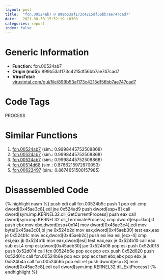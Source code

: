 ```yaml
---
layout: post
title:  "fcn.00524ab7 @ 899b53af173c4215df56bb7ae747cad7"
date:   2021-08-30 15:52:19 +0300
categories: report
index: false
---
```


# Generic Information
- **Function:** fcn.00524ab7
- **Origin (md5):** 899b53af173c4215df56bb7ae747cad7
- **VirusTotal:** [virustotal.com/gui/file/899b53af173c4215df56bb7ae747cad7][virustotal_ref]

# Code Tags
<span class="tag" id="PROCESS">PROCESS</span>


# Similar Functions

1. [fcn.00524ab7][similar_1_ref] (sim.: 0.9998445752508868)
2. [fcn.00524ab7][similar_2_ref] (sim.: 0.9998445752508868)
3. [fcn.00524ab7][similar_3_ref] (sim.: 0.9998445752508868)
4. [fcn.00514d68][similar_4_ref] (sim.: 0.8766215972670053)
5. [fcn.00622497][similar_5_ref] (sim.: 0.8674651500157985)


# Disassembled Code

{% highlight nasm %}
push edi
call fcn.00524b5c
push 1
pop edi
cmp dword[0x45ae3c8],edi
jne 0x524ad9
push dword[esp+8]
call dword[sym.imp.KERNEL32.dll_GetCurrentProcess]
push eax
call dword[sym.imp.KERNEL32.dll_TerminateProcess]
cmp dword[esp+0xc],0
push ebx
mov ebx,dword[esp+0x14]
mov dword[0x45ae3c4],edi
mov byte[0x45ae3c0],bl
jne 0x524b2d
mov eax,dword[0x45aeb30]
test eax,eax
je 0x524b1c
mov ecx,dword[0x45aeb2c]
push esi
lea esi,[ecx-4]
cmp esi,eax
jb 0x524b1b
mov eax,dword[esi]
test eax,eax
je 0x524b10
call eax
sub esi,4
cmp esi,dword[0x45aeb30]
jae 0x524b08
pop esi
push 0x52d018
push 0x52d014
call fcn.00524b6e
pop ecx
pop ecx
push 0x52d020
push 0x52d01c
call fcn.00524b6e
pop ecx
pop ecx
test ebx,ebx
pop ebx
je 0x524b4a
call fcn.00524b65
pop edi
ret 
push dword[esp+8]
mov dword[0x45ae3c8],edi
call dword[sym.imp.KERNEL32.dll_ExitProcess]
{% endhighlight %}


[similar_1_ref]: /report/fcn.00524ab7@63e73b058f7f8d2def7d30a3802c3408
[similar_2_ref]: /report/fcn.00524ab7@0badfb4d6d6a20c5575c67a0335adf26
[similar_3_ref]: /report/fcn.00524ab7@dc54d4461cc1157c0cc897f7e0798837
[similar_4_ref]: /report/fcn.00514d68@3c34f316ae659be601887de3fc681ce5
[similar_5_ref]: /report/fcn.00622497@ce339585d9f7e59bebf6e94a72861741
[virustotal_ref]: https://www.virustotal.com/gui/file/899b53af173c4215df56bb7ae747cad7